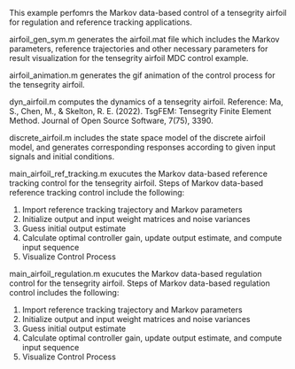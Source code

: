 This example perfomrs the Markov data-based control of a tensegrity airfoil for regulation and reference tracking applications.

airfoil_gen_sym.m generates the airfoil.mat file which includes the Markov parameters, reference trajectories and other necessary parameters for result visualization for the tensegrity airfoil MDC control example.

airfoil_animation.m generates the gif animation of the control process for the tensegrity airfoil.

dyn_airfoil.m computes the dynamics of a tensegrity airfoil.
Reference: Ma, S., Chen, M., & Skelton, R. E. (2022). TsgFEM: Tensegrity Finite Element Method. Journal of Open Source Software, 7(75), 3390.

discrete_airfoil.m includes the state space model of the discrete airfoil model, and generates corresponding responses according to given input signals and initial conditions.

main_airfoil_ref_tracking.m exucutes the Markov data-based reference tracking control for the tensegrity airfoil. Steps of Markov data-based reference tracking control include the following:
1. Import reference tracking trajectory and Markov parameters
2. Initialize output and input weight matrices and noise variances
3. Guess initial output estimate
4. Calculate optimal controller gain, update output estimate, and compute input sequence
5. Visualize Control Process

main_airfoil_regulation.m exucutes the Markov data-based regulation control for the tensegrity airfoil. Steps of Markov data-based regulation control includes the following:
1. Import reference tracking trajectory and Markov parameters
2. Initialize output and input weight matrices and noise variances
3. Guess initial output estimate
4. Calculate optimal controller gain, update output estimate, and compute input sequence
5. Visualize Control Process